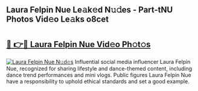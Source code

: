 ## Laura Felpin Nue Le𝚊k𝚎d N𝚞𝚍es - Part-tNU Photos Vid𝚎o Le𝚊ks o8cet

# <h2><a href="http://fb1qih.evod.top/?m=Laura+Felpin+Nue">🔗 👉🔴 Laura Felpin Nue Vid𝚎o Ph𝚘t𝚘s</a></h2>

[![Laura Felpin Nue N𝚞d𝚎s](https://i.imgur.com/8V9OHl7.gif)](http://fb1qih.evod.top/?m=Laura+Felpin+Nue)
Influential social media influencer Laura Felpin Nue, recognized for sharing lifestyle and dance-themed content, including dance trend performances and mini vlogs. Public figures Laura Felpin Nue have a responsibility to uphold ethical standards and set a good example. 
